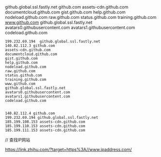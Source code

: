 github.global.ssl.fastly.net
github.com
assets-cdn.github.com
documentcloud.github.com
gist.github.com
help.github.com
nodeload.github.com
raw.github.com
status.github.com
training.github.com
www.github.com
github.global.ssl.fastly.net
avatars0.githubusercontent.com
avatars1.githubusercontent.com
codeload.github.com





```
199.232.69.194  github.global.ssl.fastly.net
140.82.112.3 github.com
assets-cdn.github.com
documentcloud.github.com
gist.github.com
help.github.com
nodeload.github.com
raw.github.com
status.github.com
training.github.com
www.github.com
github.global.ssl.fastly.net
avatars0.githubusercontent.com
avatars1.githubusercontent.com
codeload.github.com


140.82.112.4 github.com
199.232.69.194 github.global.ssl.fastly.net
185.199.108.153 assets-cdn.github.com
185.199.110.153 assets-cdn.github.com
185.199.111.153 assets-cdn.github.com
```





// 查找IP网站

https://link.zhihu.com/?target=https%3A//www.ipaddress.com/ 
